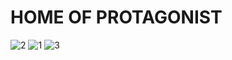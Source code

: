 <h1>HOME OF PROTAGONIST</h1>

![2](https://github.com/Akshatg720/Virtual-Reality-Project/assets/81717751/30820b50-8a42-479a-9d75-e0de60cfc371)
![1](https://github.com/Akshatg720/Virtual-Reality-Project/assets/81717751/8c79451a-abf3-457c-a3e1-49a8b3289838)
![3](https://github.com/Akshatg720/Virtual-Reality-Project/assets/81717751/cba0dcb9-3140-46c7-9177-50ce9425803b)
